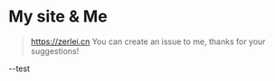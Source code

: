 # My site & Me
> https://zerlei.cn
You can create an issue to me, thanks for your suggestions!

--test
